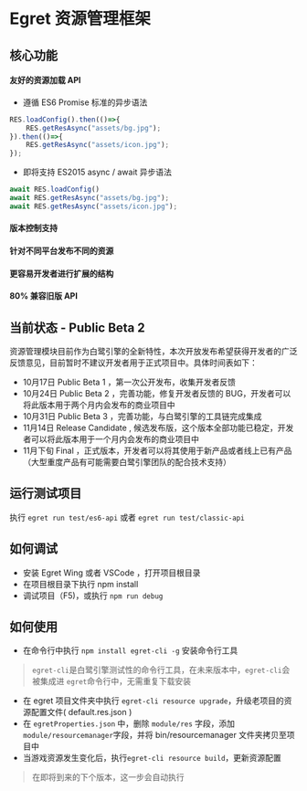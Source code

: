 # Egret 资源管理框架


## 核心功能

#### 友好的资源加载 API

* 遵循 ES6 Promise 标准的异步语法
``` javascript
RES.loadConfig().then(()=>{
    RES.getResAsync("assets/bg.jpg");
}).then(()=>{
    RES.getResAsync("assets/icon.jpg");
});
```
* 即将支持 ES2015 async / await 异步语法
``` javascript
await RES.loadConfig()
await RES.getResAsync("assets/bg.jpg");
await RES.getResAsync("assets/icon.jpg");
```

#### 版本控制支持
#### 针对不同平台发布不同的资源
#### 更容易开发者进行扩展的结构
#### 80% 兼容旧版 API 

## 当前状态 - Public Beta 2

资源管理模块目前作为白鹭引擎的全新特性，本次开放发布希望获得开发者的广泛反馈意见，目前暂时不建议开发者用于正式项目中。具体时间表如下：

* 10月17日 Public Beta 1 ，第一次公开发布，收集开发者反馈
* 10月24日 Public Beta 2 ，完善功能，修复开发者反馈的 BUG，开发者可以将此版本用于两个月内会发布的商业项目中
* 10月31日 Public Beta 3 ，完善功能，与白鹭引擎的工具链完成集成
* 11月14日 Release Candidate , 候选发布版，这个版本全部功能已稳定，开发者可以将此版本用于一个月内会发布的商业项目中
* 11月下旬 Final ，正式版本，开发者可以将其使用于新产品或者线上已有产品（大型重度产品有可能需要白鹭引擎团队的配合技术支持）


## 运行测试项目

执行 ```egret run test/es6-api``` 或者 ``` egret run test/classic-api ``` 

## 如何调试

* 安装 Egret Wing 或者 VSCode ，打开项目根目录
* 在项目根目录下执行 npm install
* 调试项目（F5)，或执行 ``` npm run debug ```

## 如何使用

* 在命令行中执行 ``` npm install egret-cli -g ``` 安装命令行工具

> ```egret-cli```是白鹭引擎测试性的命令行工具，在未来版本中，```egret-cli```会被集成进 ```egret```命令行中，无需重复下载安装
* 在 egret 项目文件夹中执行 ```egret-cli resource upgrade```，升级老项目的资源配置文件( default.res.json )
* 在 ```egretProperties.json``` 中，删除 ```module/res``` 字段，添加 ```module/resourcemanager```字段，并将 bin/resourcemanager 文件夹拷贝至项目中
* 当游戏资源发生变化后，执行```egret-cli resource build```，更新资源配置

> 在即将到来的下个版本，这一步会自动执行
